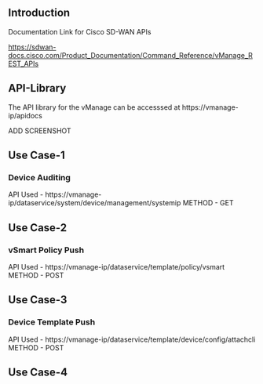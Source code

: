 
## Introduction

Documentation Link for Cisco SD-WAN APIs

https://sdwan-docs.cisco.com/Product_Documentation/Command_Reference/vManage_REST_APIs

## API-Library

The API library for the vManage can be accesssed at ht<span>tps://vmanage-ip/apidocs
  
ADD SCREENSHOT

## Use Case-1

### Device Auditing

API Used - ht<span>tps://vmanage-ip/dataservice/system/device/management/systemip
METHOD - GET 


## Use Case-2

### vSmart Policy Push

API Used  - ht<span>tps://vmanage-ip/dataservice/template/policy/vsmart
METHOD - POST



## Use Case-3

### Device Template Push

API Used - ht<span>tps://vmanage-ip/dataservice/template/device/config/attachcli
METHOD - POST


## Use Case-4






